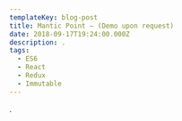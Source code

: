 ```yaml
---
templateKey: blog-post
title: Mantic Point – (Demo upon request)
date: 2018-09-17T19:24:00.000Z
description: .
tags:
  - ES6
  - React
  - Redux
  - Immutable
---
```

.
